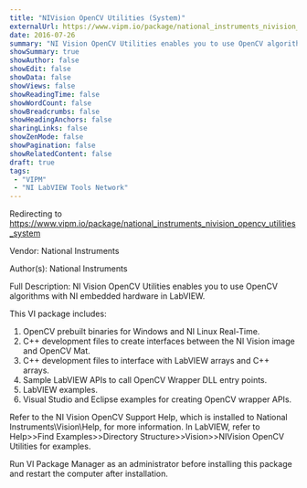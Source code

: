 ```yaml
---
title: "NIVision OpenCV Utilities (System)"
externalUrl: https://www.vipm.io/package/national_instruments_nivision_opencv_utilities_system
date: 2016-07-26
summary: "NI Vision OpenCV Utilities enables you to use OpenCV algorithms with NI embedded hardware in LabVIEW."
showSummary: true
showAuthor: false
showEdit: false
showData: false
showViews: false
showReadingTime: false
showWordCount: false
showBreadcrumbs: false
showHeadingAnchors: false
sharingLinks: false
showZenMode: false
showPagination: false
showRelatedContent: false
draft: true
tags:
 - "VIPM"
 - "NI LabVIEW Tools Network"
---
```


Redirecting to https://www.vipm.io/package/national_instruments_nivision_opencv_utilities_system

Vendor: National Instruments

Author(s): National Instruments
 
Full Description:
NI Vision OpenCV Utilities enables you to use OpenCV algorithms with NI embedded hardware in LabVIEW.

This VI package includes:

1. OpenCV prebuilt binaries for Windows and NI Linux Real-Time. 
2. C++ development files to create interfaces between the NI Vision image and OpenCV Mat. 
3. C++ development files to interface with LabVIEW arrays and C++ arrays. 
4. Sample LabVIEW APIs to call OpenCV Wrapper DLL entry points. 
5. LabVIEW examples. 
6. Visual Studio and Eclipse examples for creating OpenCV wrapper APIs.

Refer to the NI Vision OpenCV Support Help, which is installed to National Instruments\\Vision\\Help, for more information. In LabVIEW, refer to Help>>Find Examples>>Directory Structure>>Vision>>NIVision OpenCV Utilities for examples. 

Run VI Package Manager as an administrator before installing this package and restart the computer after installation.